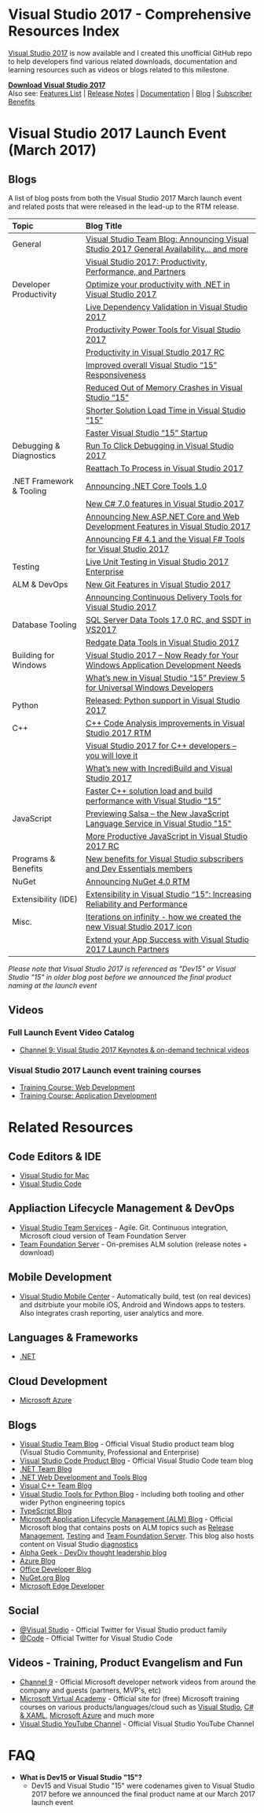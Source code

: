 # Visual Studio 2017 - Comprehensive Resources Index
[Visual Studio 2017](https://www.visualstudio.com) is now available and I created this unofficial GitHub repo to help developers find various related downloads, documentation and learning resources such as videos or blogs related to this milestone. 

[**Download Visual Studio 2017**](https://www.visualstudio.com/vs/whatsnew/)
<br>
Also see: [Features List](https://www.visualstudio.com/vs/features/) | [Release Notes](https://www.visualstudio.com/en-us/news/releasenotes/vs2017-relnotes)  | [Documentation](https://docs.microsoft.com/en-us/visualstudio/) | [Blog](https://blogs.msdn.microsoft.com/visualstudio/) | [Subscriber Benefits](https://my.visualstudio.com)

# Visual Studio 2017 Launch Event (March 2017)

## Blogs
A list of blog posts from both the Visual Studio 2017 March launch event and related posts that were released in the lead-up to the RTM release.

| Topic                     | Blog Title                                        |
|:---------------------------|:---------------------------------------------------|
| General                   | [Visual Studio Team Blog: Announcing Visual Studio 2017 General Availability… and more](https://blogs.msdn.microsoft.com/visualstudio/2017/03/07/announcing-visual-studio-2017-general-availability-and-more/) |
|                           | [Visual Studio 2017: Productivity, Performance, and Partners](https://blogs.msdn.microsoft.com/visualstudio/2017/03/07/visual-studio-2017-productivity-performance-and-partners/)
| Developer Productivity    | [Optimize your productivity with .NET in Visual Studio 2017](https://blogs.msdn.microsoft.com/visualstudio/2017/03/08/optimize-your-productivity-with-net-in-visual-studio-2017-2/) |
|                           | [Live Dependency Validation in Visual Studio 2017](https://blogs.msdn.microsoft.com/visualstudio/2016/11/28/more-productive-javascript-in-visual-studio-2017-rc)
|                           | [Productivity Power Tools for Visual Studio 2017](https://blogs.msdn.microsoft.com/visualstudio/2017/03/06/productivity-power-tools-for-visual-studio-2017/)
|                           | [Productivity in Visual Studio 2017 RC](https://blogs.msdn.microsoft.com/visualstudio/2016/11/28/productivity-in-visual-studio-2017-rc/)
|                           | [Improved overall Visual Studio “15” Responsiveness](https://blogs.msdn.microsoft.com/visualstudio/2016/10/14/improved-overall-visual-studio-15-responsiveness/) |
|                           | [Reduced Out of Memory Crashes in Visual Studio “15”](https://blogs.msdn.microsoft.com/visualstudio/2016/10/12/reduced-out-of-memory-crashes-in-visual-studio-15/) |
|                           | [Shorter Solution Load Time in Visual Studio “15”](https://blogs.msdn.microsoft.com/visualstudio/2016/10/11/shorter-solution-load-time-in-visual-studio-15/)|
|                           | [Faster Visual Studio “15” Startup](https://blogs.msdn.microsoft.com/visualstudio/2016/10/10/faster-visual-studio-15-startup/) |
| Debugging & Diagnostics   | [Run To Click Debugging in Visual Studio 2017](https://blogs.msdn.microsoft.com/visualstudioalm/2017/03/07/run-to-click-debugging-in-visual-studio-2017/)
|                           | [Reattach To Process in Visual Studio 2017](https://blogs.msdn.microsoft.com/visualstudioalm/2017/03/07/reattach-to-process-in-visual-studio-2017/) |
| .NET Framework & Tooling  | [Announcing .NET Core Tools 1.0](https://blogs.msdn.microsoft.com/dotnet/2017/03/07/announcing-net-core-tools-1-0/)
|                           | [New C# 7.0 features in Visual Studio 2017](https://blogs.msdn.microsoft.com/dotnet/2017/03/09/new-features-in-c-7-0/) |
|                           | [Announcing New ASP.NET Core and Web Development Features in Visual Studio 2017](https://blogs.msdn.microsoft.com/webdev/2017/03/07/announcing-visual-studio-2017/) |
|                           | [Announcing F# 4.1 and the Visual F# Tools for Visual Studio 2017](https://blogs.msdn.microsoft.com/dotnet/2017/03/07/announcing-f-4-1-and-the-visual-f-tools-for-visual-studio-2017-2/) |
| Testing                   | [Live Unit Testing in Visual Studio 2017 Enterprise](https://blogs.msdn.microsoft.com/visualstudio/2017/03/09/live-unit-testing-in-visual-studio-2017-enterprise/) |
| ALM & DevOps              | [New Git Features in Visual Studio 2017](https://blogs.msdn.microsoft.com/visualstudioalm/2017/03/06/new-git-features-in-visual-studio-2017/) |
|                           | [Announcing Continuous Delivery Tools for Visual Studio 2017](https://blogs.msdn.microsoft.com/visualstudioalm/2017/03/07/run-to-click-debugging-in-visual-studio-2017/)
| Database Tooling          | [SQL Server Data Tools 17.0 RC, and SSDT in VS2017](https://blogs.msdn.microsoft.com/ssdt/2017/03/10/sql-server-data-tools-17-0-rc-and-ssdt-in-vs2017/)|
|                           | [Redgate Data Tools in Visual Studio 2017](https://blogs.msdn.microsoft.com/visualstudio/)
| Building for Windows      | [Visual Studio 2017 – Now Ready for Your Windows Application Development Needs](https://blogs.windows.com/buildingapps/2017/03/07/visual-studio-2017-now-ready-windows-application-development-needs/)
|                           | [What’s new in Visual Studio “15” Preview 5 for Universal Windows Developers](https://blogs.msdn.microsoft.com/visualstudio/2016/10/06/whats-new-in-visual-studio-15-preview-5-for-universal-windows-developers/)
| Python                    | [Released: Python support in Visual Studio 2017](https://blogs.msdn.microsoft.com/pythonengineering/2017/03/07/python-support-in-vs2017/)
| C++                       | [C++ Code Analysis improvements in Visual Studio 2017 RTM](https://blogs.msdn.microsoft.com/vcblog/2017/03/07/c-code-analysis-improvements-in-visual-studio-2017-rtm/) |
|                           | [Visual Studio 2017 for C++ developers – you will love it](https://blogs.msdn.microsoft.com/vcblog/2017/03/07/visual-studio-2017-for-c-developers-you-will-love-it/) |
|                           | [What’s new with IncrediBuild and Visual Studio 2017](https://blogs.msdn.microsoft.com/vcblog/2017/03/13/whats-new-with-incredibuild-and-visual-studio-2017/) |
|                           | [Faster C++ solution load and build performance with Visual Studio “15”](https://blogs.msdn.microsoft.com/visualstudio/2016/10/13/faster-c-solution-load-and-build-performance-with-visual-studio-15/)
| JavaScript                | [Previewing Salsa – the New JavaScript Language Service in Visual Studio "15"](https://blogs.msdn.microsoft.com/visualstudio/2016/04/08/previewing-salsa-javascript-language-service-visual-studio-15/)
|                           | [More Productive JavaScript in Visual Studio 2017 RC](https://blogs.msdn.microsoft.com/visualstudio/2016/11/28/more-productive-javascript-in-visual-studio-2017-rc/)
| Programs & Benefits       | [New benefits for Visual Studio subscribers and Dev Essentials members](https://blogs.msdn.microsoft.com/visualstudio/2017/03/07/new-benefits-for-visual-studio-subscribers-and-dev-essentials-members/)
| NuGet                     | [Announcing NuGet 4.0 RTM](http://blog.nuget.org/20170308/Announcing-NuGet-4.0-RTM.html)
| Extensibility (IDE)       | [Extensibility in Visual Studio “15”: Increasing Reliability and Performance](https://blogs.msdn.microsoft.com/visualstudio/2016/11/10/extensibility-in-visual-studio-15-increasing-reliability-and-performance/)
| Misc.                     | [Iterations on infinity - how we created the new Visual Studio 2017 icon](https://blogs.msdn.microsoft.com/visualstudio/2017/03/08/iterations-on-infinity/) |
|                           | [Extend your App Success with Visual Studio 2017 Launch Partners](https://blogs.msdn.microsoft.com/visualstudio/2017/03/07/extend-your-app-success-with-visual-studio-2017-launch-partners/)

_Please note that Visual Studio 2017 is referenced as "Dev15" or Visual Studio "15" in older blog post before we announced the final product naming at the launch event_

## Videos
### Full Launch Event Video Catalog
* [Channel 9: Visual Studio 2017 Keynotes & on-demand technical videos](http://channel9.msdn.com/Events/Visual-Studio/Visual-Studio-2017-Launch/)

### Visual Studio 2017 Launch event training courses
* [Training Course: Web Development](https://www.youtube.com/playlist?list=PLReL099Y5nRfZ34LXjYCvSB1Ct4BboB99)
* [Training Course: Application  Development](https://www.youtube.com/playlist?list=PLReL099Y5nRf1WeWq9SSF2Go85OhVUcGl)

# Related Resources

## Code Editors & IDE
* [Visual Studio for Mac](https://www.visualstudio.com/vs/visual-studio-mac/)
* [Visual Studio Code](https://code.visualstudio.com)

## Appliaction Lifecycle Management & DevOps
* [Visual Studio Team Services](https://www.visualstudio.com/team-services/) - Agile. Git. Continuous integration, Microsoft cloud version of Team Foundation Server
* [Team Foundation Server](https://www.visualstudio.com/en-us/news/releasenotes/tfs2017-relnotes) - On-premises ALM solution (release notes + download)

## Mobile Development
* [Visual Studio Mobile Center](https://mobile.azure.com/) - Automatically build, test (on real devices) and dsitrbiute your mobile iOS, Android and Windows apps to testers. Also integrates crash reporting, user analytics and more.

## Languages & Frameworks
* [.NET](https://www.microsoft.com/net)

## Cloud Development
* [Microsoft Azure](http://www.azure.com)

## Blogs
* [Visual Studio Team Blog](https://blogs.msdn.microsoft.com/visualstudio/) - Official Visual Studio product team blog (Visual Studio Community, Professional and Enterprise)
* [Visual Studio Code Product Blog](https://code.visualstudio.com/) - Official Visual Studio Code team blog
* [.NET Team Blog](https://blogs.msdn.microsoft.com/dotnet/)
* [.NET Web Development and Tools Blog](https://blogs.msdn.microsoft.com/webdev/)
* [Visual C++ Team Blog](https://blogs.msdn.microsoft.com/vcblog/)
* [Visual Studio Tools for Python Blog](https://blogs.msdn.microsoft.com/pythonengineering/) - including both tooling and other wider Python engineering topics
* [TypeScript Blog](https://blogs.msdn.microsoft.com/typescript/)
* [Microsoft Application Lifecycle Management (ALM) Blog](https://blogs.msdn.microsoft.com/visualstudioalm/) - Official Microsoft blog that contains posts on ALM topics such as [Release Management](https://blogs.msdn.microsoft.com/visualstudioalm/tag/release-management/), [Testing](https://blogs.msdn.microsoft.com/visualstudioalm/tag/testing/) and [Team Foundation Server](https://blogs.msdn.microsoft.com/visualstudioalm/tag/team-foundation-server/). This blog also hosts content on Visual Studio [diagnostics](https://blogs.msdn.microsoft.com/visualstudioalm/tag/diagnostics/)
* [Alpha Geek - DevDiv thought leadership blog](https://blogs.msdn.microsoft.com/alphageek/)
* [Azure Blog](https://azure.microsoft.com/en-us/blog/)
* [Office Developer Blog](https://blogs.office.com/?filter=true&filter-audience=dev)
* [NuGet.org Blog](http://blog.nuget.org/)
* [Microsoft Edge Developer](https://blogs.windows.com/msedgedev/)

## Social
* [@Visual Studio](https://www.twitter.com/VisualStudio) - Official Twitter for Visual Studio product family
* [@Code](https://twitter.com/code) - Official Twitter for Visual Studio Code

## Videos - Training, Product Evangelism and Fun
* [Channel 9](https://channel9.msdn.com) - Official Microsoft developer network videos from around the company and guests (partners, MVP's, etc)
* [Microsoft Virtual Academy](https://mva.microsoft.com/) - Official site for (free) Microsoft training courses on various products/languages/cloud such as [Visual Studio](https://mva.microsoft.com/product-training/visual-studio-courses#!jobf=Developer&lang=1033), [C# & XAML](https://mva.microsoft.com/training-topics/c-app-development#!jobf=Developer&lang=1033), [Microsoft Azure](https://mva.microsoft.com/training-topics/cloud-app-development#!jobf=Developer&lang=1033) and much more
* [Visual Studio YouTube Channel](https://wwww.youtube.com/VisualStudio) - Official Visual Studio YouTube Channel

# FAQ

* **What is Dev15 or Visual Studio "15"?**
    * Dev15 and Visual Studio "15" were codenames given to Visual Studio 2017 before we announced the final product name at our March 2017 launch event